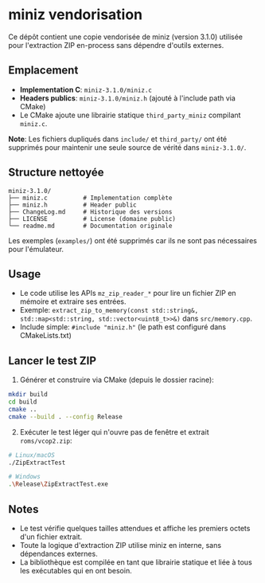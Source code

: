 # miniz vendorisation

Ce dépôt contient une copie vendorisée de miniz (version 3.1.0) utilisée pour l'extraction ZIP en-process sans dépendre d'outils externes.

## Emplacement

- **Implementation C**: `miniz-3.1.0/miniz.c`
- **Headers publics**: `miniz-3.1.0/miniz.h` (ajouté à l'include path via CMake)
- Le CMake ajoute une librairie statique `third_party_miniz` compilant `miniz.c`.

**Note**: Les fichiers dupliqués dans `include/` et `third_party/` ont été supprimés pour maintenir une seule source de vérité dans `miniz-3.1.0/`.

## Structure nettoyée

```
miniz-3.1.0/
├── miniz.c          # Implementation complète
├── miniz.h          # Header public
├── ChangeLog.md     # Historique des versions
├── LICENSE          # License (domaine public)
└── readme.md        # Documentation originale
```

Les exemples (`examples/`) ont été supprimés car ils ne sont pas nécessaires pour l'émulateur.

## Usage

- Le code utilise les APIs `mz_zip_reader_*` pour lire un fichier ZIP en mémoire et extraire ses entrées.
- Exemple: `extract_zip_to_memory(const std::string&, std::map<std::string, std::vector<uint8_t>>&)` dans `src/memory.cpp`.
- Include simple: `#include "miniz.h"` (le path est configuré dans CMakeLists.txt)

## Lancer le test ZIP

1. Générer et construire via CMake (depuis le dossier racine):
```bash
mkdir build
cd build
cmake ..
cmake --build . --config Release
```

2. Exécuter le test léger qui n'ouvre pas de fenêtre et extrait `roms/vcop2.zip`:
```bash
# Linux/macOS
./ZipExtractTest

# Windows
.\Release\ZipExtractTest.exe
```

## Notes

- Le test vérifie quelques tailles attendues et affiche les premiers octets d'un fichier extrait.
- Toute la logique d'extraction ZIP utilise miniz en interne, sans dépendances externes.
- La bibliothèque est compilée en tant que librairie statique et liée à tous les exécutables qui en ont besoin.